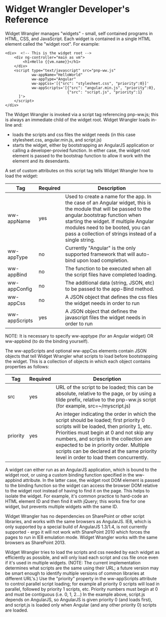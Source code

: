 # Widget Wrangler Developer's Reference

Widget Wrangler manages "widgets" - small, self contained programs in
HTML, CSS, and JavaScript. Each widget is contained in a single HTML
element called the "widget root". For example:

    <div>  <!-- This is the widget root -->
        <div ng-controller="main as vm">
            <h1>Hello {{vm.name}}</h1>
        </div>
        <script type="text/javascript" src="pnp-ww.js"
                ww-appName="HelloWorld"
                ww-appType="Angular"
                ww-appCss='[{"src": "stylesheet.css", "priority":0}]'
                ww-appScripts='[{"src": "angular.min.js", "priority":0},
                                {"src": "script.js", "priority":1}
          ]'>
        </script>
    </div>

The Widget Wrangler is invoked via a script tag referencing pnp-ww.js; this
is always an immediate child of the widget root. Widget Wrangler loads in-line and:

 * loads the scripts and css files the widget needs (in this case stylesheet.css, angular.min.js, and script.js)
 * starts the widget, either by bootstrapping an AngularJS application or calling a developer-provied function. In either case, the widget root element is passed to the bootstrap function to allow it work with the element and its desendants.

A set of custom attributes on this script tag tells Widget Wrangler how to load the widget:

Tag | Required | Description
---|---|---
ww-appName | yes | Used to create a name for the app. In the case of an Angular widget, this is the module that will be passed to the angular.bootstrap function when starting the widget. If multiple Angular modules need to be booted, you can pass a collection of strings instead of a single string.
ww-appType | no | Currently "Angular" is the only supported framework that will auto-bind upon load completion. 
ww-appBind | no | The function to be executed when all the script files have completed loading.
ww-appConfig | no | The additional data (string, JSON, etc) to be passed to the app-Bind method.
ww-appCss | no | A JSON object that defines the css files the widget needs in order to run
ww-appScripts | yes | A JSON object that defines the javascript files the widget needs in order to run

NOTE: It is necessary to specify ww-apptype (for an Angular widget) OR 
ww-appbind (to do the binding yourself).

The ww-appScripts and optional ww-appCss elements contain JSON objects that tell Widget Wrangler
what scripts to load before bootstrapping the widget. This is a collection of
objects in which each object contains properties as follows:

Tag | Required | Description
---|---|---
src | yes | URL of the script to be loaded; this can be absolute, relative to the page, or by using a tilde prefix, relative to the pnp-ww.js script (for example, src=~/myscript.js)
priority | yes | An integer indicating the order in which the script should be loaded; first priority 0 scripts will be loaded, then priority 1, etc. Priorities must begin at 0 and not skip any numbers, and scripts in the collection are expected to be in priority order. Multiple scripts can be declared at the same priority level in order to load them concurrently.

A widget can either run as an AngularJS application, which is bound to the widget root,
or using a custom binding function specified in the ww-appbind attribute. In the latter
case, the widget root DOM element is passed to the binding function so the widget can
access the browser DOM relative to the widget root instead of having to find it
on the page. This helps to isolate the widget. For example, it's common practice to
hard-code an HTML element ID and then find it with jQuery; this works fine for one
widget, but prevents multiple widgets with the same ID.

Widget Wrangler has no dependencies on SharePoint or other script libraries, and works with the same
browsers as AngularJS. IE8, which is only supported by a special build of AngularJS 1.3/1.4, is not currently supported - ergo it will not work with SharePoint 2010 which forces the pages to run in IE8 emulation mode.  Widget Wrangler works with the same browsers as SharePoint 2013.

Widget Wrangler tries to load the scripts and css needed by each widget as efficiently as
possible, and will only load each script and css file once even if it's used in multiple widgets.
(NOTE: The current implementation determines what scripts are the same using their
URL; a future version may be smart enough to identify multiple versions of common
libraries at different URL's.) Use the "priority" property in the ww-appScripts
attribute to control parallel script loading; for example all priority 0 scripts will
load in parallel, followed by priority 1 scripts, etc. Priority numbers must begin at 0
and must be contiguous (i.e. 0, 1, 2...) In the example above, script.js depends on
AngularJS, so AngularJS is given priority 0 (and loads first), and script.js is loaded
only when Angular (and any other priority 0) scripts are loaded.

